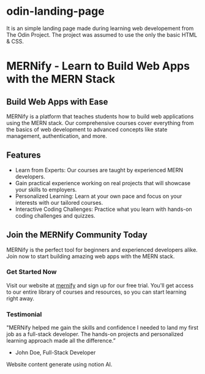 # odin-landing-page

It is an simple landing page made during learning web developement from The Odin Project. The project was assumed to use the only the basic HTML &amp; CSS.

# MERNify - Learn to Build Web Apps with the MERN Stack

## Build Web Apps with Ease

MERNify is a platform that teaches students how to build web applications using the MERN stack. Our comprehensive courses cover everything from the basics of web development to advanced concepts like state management, authentication, and more.

## Features

- Learn from Experts: Our courses are taught by experienced MERN developers.
- Gain practical experience working on real projects that will showcase your skills to employers.
- Personalized Learning: Learn at your own pace and focus on your interests with our tailored courses.
- Interactive Coding Challenges: Practice what you learn with hands-on coding challenges and quizzes.

## Join the MERNify Community Today

MERNify is the perfect tool for beginners and experienced developers alike. Join now to start building amazing web apps with the MERN stack.

### Get Started Now

Visit our website at [mernify](https://ankitadhikari.github.io/odin-landing-page/) and sign up for our free trial. You'll get access to our entire library of courses and resources, so you can start learning right away.

### Testimonial

"MERNify helped me gain the skills and confidence I needed to land my first job as a full-stack developer. The hands-on projects and personalized learning approach made all the difference.”

- John Doe, Full-Stack Developer

Website content generate using notion AI.
